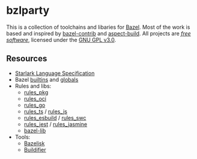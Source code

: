 # bzlparty

This is a collection of toolchains and libaries for [Bazel](https://bazel.build).
Most of the work is based and inspired by [bazel-contrib](https://github.com/bazel-contrib/) and [aspect-build](https://github.com/aspect-build/).
All projects are [_free software_](https://www.gnu.org/philosophy/free-sw.en.html), licensed under the [GNU GPL v3.0](https://www.gnu.org/licenses/gpl-3.0.txt).

## Resources

- [Starlark Language Specification](https://github.com/bazelbuild/starlark/blob/master/spec.md)
- Bazel [builtins](https://bazel.build/rules/lib/builtins) and [globals](https://bazel.build/rules/lib/globals)
- Rules and libs:
  - [rules_pkg](https://github.com/bazelbuild/rules_pkg)
  - [rules_oci](https://github.com/bazel-contrib/rules_oci)
  - [rules_go](https://github.com/bazelbuild/rules_go)
  - [rules_ts](https://github.com/aspect-build/rules_ts) / [rules_js](https://github.com/aspect-build/rules_js)
  - [rules_esbuild](https://github.com/aspect-build/rules_esbuild) / [rules_swc](https://github.com/aspect-build/rules_swc)
  - [rules_jest](https://github.com/aspect-build/rules_jest) / [rules_jasmine](https://github.com/aspect-build/rules_jasmine)
  - [bazel-lib](https://github.com/aspect-build/bazel-lib)
- Tools:
  - [Bazelisk](https://github.com/bazelbuild/bazelisk)
  - [Buildifier](https://github.com/bazelbuild/buildtools/blob/master/buildifier/README.md)
